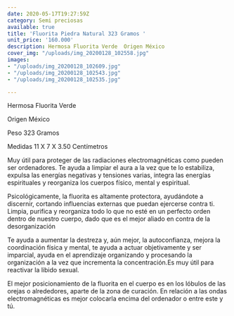 ```yaml
---
date: 2020-05-17T19:27:59Z
category: Semi preciosas
available: true
title: 'Fluorita Piedra Natural 323 Gramos '
unit_price: '160.000'
description: Hermosa Fluorita Verde  Origen México
cover_img: "/uploads/img_20200128_102558.jpg"
images:
- "/uploads/img_20200128_102609.jpg"
- "/uploads/img_20200128_102543.jpg"
- "/uploads/img_20200128_102535.jpg"

---
```

Hermosa Fluorita Verde 

Origen México

Peso 323 Gramos 

Medidas 11 X 7 X 3.50 Centímetros 

 Muy útil para proteger de las radiaciones electromagnéticas como pueden ser ordenadores. Te ayuda a limpiar el aura a la vez que te lo estabiliza, expulsa las energías negativas y tensiones varias, integra las energías espirituales y reorganiza los cuerpos físico, mental y espiritual.

Psicológicamente, la fluorita es altamente protectora, ayudándote a discernir, cortando influencias externas que puedan ejercerse contra ti. Limpia, purifica y reorganiza todo lo que no esté en un perfecto orden dentro de nuestro cuerpo, dado que es el mejor aliado en contra de la desorganización

Te ayuda a aumentar la destreza y, aún mejor, la autoconfianza, mejora la coordinación física y mental, te ayuda a actuar objetivamente y ser imparcial, ayuda en el aprendizaje organizando y procesando la organización a la vez que incrementa la concentración.Es muy útil para reactivar la libido sexual.

El mejor posicionamiento de la fluorita en el cuerpo es en los lóbulos de las orejas o alrededores, aparte de la zona de curación. En relación a las ondas electromagnéticas es mejor colocarla encima del ordenador o entre este y tú.